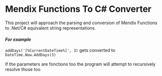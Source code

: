 # Mendix Functions To C# Converter

This project will approach the parsing and conversion of Mendix Functions to .Net/C# equivalent string representations.

#### *For example*

`addDays('[%CurrentDateTime%]', 3)` gets converted to `DateTime.Now.AddDays(3)`

If the parameters are fonctions too the program will attempt to recursively resolve those too